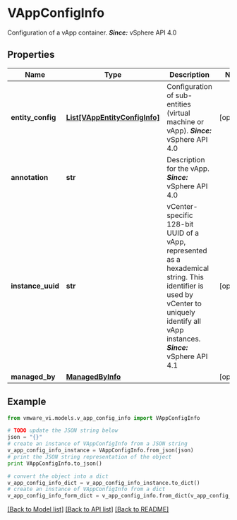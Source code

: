 # VAppConfigInfo

Configuration of a vApp container.  ***Since:*** vSphere API 4.0 

## Properties
Name | Type | Description | Notes
------------ | ------------- | ------------- | -------------
**entity_config** | [**List[VAppEntityConfigInfo]**](VAppEntityConfigInfo.md) | Configuration of sub-entities (virtual machine or vApp).  ***Since:*** vSphere API 4.0  | [optional] 
**annotation** | **str** | Description for the vApp.  ***Since:*** vSphere API 4.0  | 
**instance_uuid** | **str** | vCenter-specific 128-bit UUID of a vApp, represented as a hexademical string.  This identifier is used by vCenter to uniquely identify all vApp instances.  ***Since:*** vSphere API 4.1  | [optional] 
**managed_by** | [**ManagedByInfo**](ManagedByInfo.md) |  | [optional] 

## Example

```python
from vmware_vi.models.v_app_config_info import VAppConfigInfo

# TODO update the JSON string below
json = "{}"
# create an instance of VAppConfigInfo from a JSON string
v_app_config_info_instance = VAppConfigInfo.from_json(json)
# print the JSON string representation of the object
print VAppConfigInfo.to_json()

# convert the object into a dict
v_app_config_info_dict = v_app_config_info_instance.to_dict()
# create an instance of VAppConfigInfo from a dict
v_app_config_info_form_dict = v_app_config_info.from_dict(v_app_config_info_dict)
```
[[Back to Model list]](../README.md#documentation-for-models) [[Back to API list]](../README.md#documentation-for-api-endpoints) [[Back to README]](../README.md)


